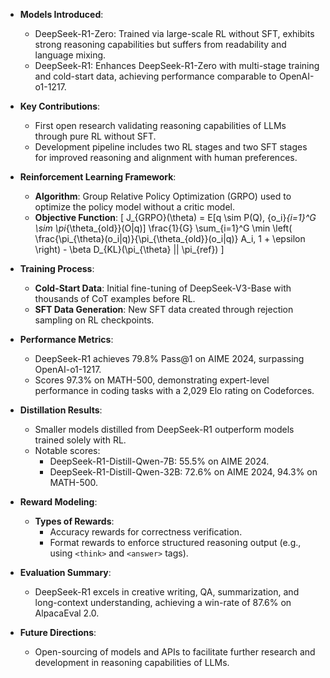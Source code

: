 - **Models Introduced**: 
  - DeepSeek-R1-Zero: Trained via large-scale RL without SFT, exhibits strong reasoning capabilities but suffers from readability and language mixing.
  - DeepSeek-R1: Enhances DeepSeek-R1-Zero with multi-stage training and cold-start data, achieving performance comparable to OpenAI-o1-1217.

- **Key Contributions**:
  - First open research validating reasoning capabilities of LLMs through pure RL without SFT.
  - Development pipeline includes two RL stages and two SFT stages for improved reasoning and alignment with human preferences.

- **Reinforcement Learning Framework**:
  - **Algorithm**: Group Relative Policy Optimization (GRPO) used to optimize the policy model without a critic model.
  - **Objective Function**:
    \[
    J_{GRPO}(\theta) = E[q \sim P(Q), \{o_i\}_{i=1}^G \sim \pi_{\theta_{old}}(O|q)] \frac{1}{G} \sum_{i=1}^G \min \left( \frac{\pi_{\theta}(o_i|q)}{\pi_{\theta_{old}}(o_i|q)} A_i, 1 + \epsilon \right) - \beta D_{KL}(\pi_{\theta} || \pi_{ref})
    \]

- **Training Process**:
  - **Cold-Start Data**: Initial fine-tuning of DeepSeek-V3-Base with thousands of CoT examples before RL.
  - **SFT Data Generation**: New SFT data created through rejection sampling on RL checkpoints.

- **Performance Metrics**:
  - DeepSeek-R1 achieves 79.8% Pass@1 on AIME 2024, surpassing OpenAI-o1-1217.
  - Scores 97.3% on MATH-500, demonstrating expert-level performance in coding tasks with a 2,029 Elo rating on Codeforces.

- **Distillation Results**:
  - Smaller models distilled from DeepSeek-R1 outperform models trained solely with RL.
  - Notable scores: 
    - DeepSeek-R1-Distill-Qwen-7B: 55.5% on AIME 2024.
    - DeepSeek-R1-Distill-Qwen-32B: 72.6% on AIME 2024, 94.3% on MATH-500.

- **Reward Modeling**:
  - **Types of Rewards**:
    - Accuracy rewards for correctness verification.
    - Format rewards to enforce structured reasoning output (e.g., using `<think>` and `<answer>` tags).

- **Evaluation Summary**:
  - DeepSeek-R1 excels in creative writing, QA, summarization, and long-context understanding, achieving a win-rate of 87.6% on AlpacaEval 2.0.

- **Future Directions**:
  - Open-sourcing of models and APIs to facilitate further research and development in reasoning capabilities of LLMs.